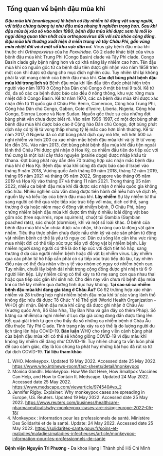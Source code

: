 ## ️ Tổng quan về bệnh đậu mùa khỉ

_**Đậu mùa khỉ (monkeypox) là bệnh có lây nhiễm từ động vật sang người, với triệu chứng tương tự như đậu mùa nhưng ít nghiêm trọng hơn. Sau khi đậu mùa bị xóa sổ vào năm 1980, bệnh đậu mùa khỉ được xem là mối lo ngại đáng quan tâm nhất của orthopoxvirus đối với sức khỏe cộng đồng. Đậu mùa khỉ thường xuất hiện ở miền trung và tây Châu Phi, gần vùng mưa nhiệt đới và ở một số khu vực dân cư.**_
Virus gây bệnh đậu mùa khi thuộc chi  _Orthopoxvirus_ của họ  _Poxviridae._ Có 2 clade khác biệt của virus bệnh đậu mùa khỉ: Trung Phi (Congo Basin) clade và Tây Phi clade. Congo Basin clade gây bệnh nặng hơn và có khả năng lây nhiễm cao hơn. Tên đậu mùa khỉ có nguồn gốc từ ca bệnh đầu tiên được ghi nhận vào năm 1958 trên một con khỉ được sử dụng cho mục đích nghiên cứu. Tuy nhiên khỉ lại không phải là vật mang chính của bệnh đậu mùa khỉ.
**Các đợt bùng phát bệnh đậu mùa khỉ trong lịch sử**
Bệnh đậu mùa khỉ lần đầu tiên được phát hiện trên người vào năm 1970 ở Cộng hòa Dân chủ Congo ở một bé trai 9 tuổi. Kể từ đó, đa số các ca bệnh được báo cáo đều ở nông thông, khu vực rừng mưa nhiệt đới ở Congo Basin.
Kể từ năm 1970, các ca bệnh đậu mùa khỉ được xác nhận đến từ 11 quốc gia ở Châu Phi: Benin, Cameroon, Cộng hòa Trung Phi, Cộng hòa Dân chủ Congo, Gabon, Cote d’Ivoire, Liberia, Nigeria, Cộng hòa Congo, Sierrea Leone và Nam Sudan. Nguồn gốc thực sự của những đợt bùng phát vẫn chưa được biết rõ. Vào năm 1996-1997, có một đợt bùng phát bệnh đậu mùa khỉ được báo cáo ở Cộng hào Dân chủ Congo, đợt bùng phát dịch này có tỷ lệ tử vong thấp nhưng tỷ lệ mắc cao hơn bình thường. Kể từ năm 2017, ở Nigeria đã có đợt bùng phát dịch quy mô lớn, với hơn 500 ca nghi nhiễm và hơn 200 ca xác nhận mắc bệnh đậu mùa khỉ và tỷ lệ tử vong lên đến 3%.
Vào năm 2013, đợt bùng phát bệnh đậu mùa khỉ đầu tiên ngoài lãnh thổ Châu Phi được ghi nhận ở Hoa Kỳ, ca nhiễm đầu tiên do tiếp xúc với thú cưng là một loài cầy thảo nguyên (prairie dogs) được nhập khẩu từ Ghana. Đợt bùng phát này dẫn đến 70 trường hợp xác nhận mắc bệnh đậu mùa khỉ ở Hoa Kỳ. Bệnh đậu mùa khỉ cũng đã được báo cáo ở Israel vào tháng 9 năm 2018, Vương quốc Anh tháng 09 năm 2018, tháng 12 năm 2019, tháng 05 năm 2021 và tháng 05 năm 2022, Singapore vào tháng 05 năm 2019 và Hoa Kỳ vào tháng 07 và tháng 11 năm 2021. Trong tháng 05 năm 2022, nhiều ca bệnh đậu mùa khỉ đã được xác nhận ở nhiều quốc gia không đặc hữu. Nhiều nghiên cứu vẫn đang được tiến hành để hiểu hơn về dịch tễ, nguồn lây và kiểu lây của bệnh đậu mùa khỉ.
**Lây nhiễm**
Sự lây nhiễm từ thú sang người có thể qua việc tiếp xúc trực tiếp với máu, dịch cơ thể, sang thương ở da hoặc niêm mạc ở động vật nhiễm bệnh. Ở Châu Phi, bằng chứng nhiễm bệnh đậu mùa khỉ được tìm thấy ở nhiều loài động vật bao gồm sóc (tree squirrels, rope squirrels), chuột túi Gambia (Gambian poached rats), sóc chuột (dormice), khỉ và một số loài khác. Ổ bệnh của bệnh đậu mùa khỉ vẫn chưa được xác nhận, khả năng cao là động vật gặm nhấm.
Tiêu thụ thực phẩm chưa được nấu chín kỹ và các sản phẩm từ động vật nhiễm bệnh có thể là yếu tố nguy cơ. Dân cư sống lân cận khu vực rừng mua nhiệt đới có thể tiếp xúc trực tiếp với động vật bị nhiễm bệnh.
Lây nhiễm người sang người có thể là do tiếp xúc với dịch tiết hô hấp, sang thương ở da của người nhiễm bệnh hoặc đồ vật bị nhiễm virus. Lây nhiễm qua các phân tử hô hấp cần phải có sự tiếp xúc trực tiếp đủ lâu, tuy nhiên điều này có thể đưa nhân viên y tế vào nhóm có nguy cơ nhiễm bệnh cao. Tuy nhiên, chuỗi lây bệnh dài nhất trong cộng đồng được ghi nhận từ 6-9 người liên tiếp. Lây nhiễm cũng có thể xảy ra từ mẹ sang con qua nhau thai hoặc qua tiếp xúc gần khi sinh nở. Cho đến nay vẫn chưa rõ bệnh đậu mùa khỉ có thể lây nhiễm qua đường tình dục hay không.
**Tại sao số ca nhiễm bệnh đậu mùa khỉ đang gia tăng ở Châu Âu?**
Có 92 trường hợp xác nhận nhiễm và 28 trường hợp nghi nhiễm bệnh đậu mùa khỉ từ các vùng lãnh thổ không đặc hữu đã được Tổ Chức Y tế Thế giới (World Health Organization – WHO) ghi nhận. Bệnh đậu mùa khỉ cũng đã được ghi nhận ở Châu Âu (Vương quốc Anh, Bồ Đào Nha, Tây Ban Nha và gần đây có thêm Pháp). Số lượng ca nhiễm/ca nghi nhiễm ở Lục địa già cũng đang dần được tăng lên. Kết quả giải trình tự gen cho thấy đa số những ca nhiễm bệnh ở Châu Âu đều thuộc Tây Phi Clade. Tình trạng này xảy ra có thể là do lượng người du lịch tăng lên hậu COVID-19.
**Bàn luận**
WHO cho rằng viễn cảnh bùng phát của bệnh đậu mùa khỉ có thể sẽ không giống COVID-19 vì đậu màu khỉ không lây nhiễm dễ dàng như COVID-19. Tuy nhiên chúng ta vẫn luôn phải đề cao cảnh giác, đây là lúc chúng ta phát huy những bài học đã rút ra từ đại dịch COVID-19.
**Tài liệu tham khảo**
  1. WHO. Monkeypox. Updated 19 May 2022. Accessed date 25 May 2022. <https://www.who.int/news-room/fact-sheets/detail/monkeypox>
  2. Monica Gandhi. Monkeypox: How We Got Here, How Smallpox Vaccines Can Help, and How to Contain It. Medscape. Updated 24 May 2022. Accessed date 25 May 2022. <https://www.medscape.com/viewarticle/974540#vp_2>
  3. Jennifer Rigby. Explainer: Why monkeypox cases are spreading in Europe, US. Reuters. Updated 19 May 2022. Accessed date 25 May 2022. <https://www.reuters.com/business/healthcare-pharmaceuticals/why-monkeypox-cases-are-rising-europe-2022-05-18/>
  4. Monkeypox : information pour les professionnels de santé. Ministère Des Solidarité et de la santé. Update: 24 May 2022. Accessed date 25 May 2022. <https://solidarites-sante.gouv.fr/soins-et-maladies/maladies/maladies-infectieuses/article/monkeypox-information-pour-les-professionnels-de-sante>


**Bệnh viện Nguyễn Tri Phương** - Đa khoa Hạng I Thành phố Hồ Chí Minh

